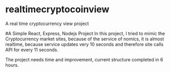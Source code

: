 # realtimecryptocoinview
A real time cryptocurrency view project

#A Simple React, Express, Nodejs Project
In this project, I tried to mimic the Cryptocurrency market sites, because of the service of nomics, it is almost realtime, because service updates very 10 seconds 
and therefore site calls API for every 11 seconds. 

The project needs time and improvement, current structure completed in 6 hours.
